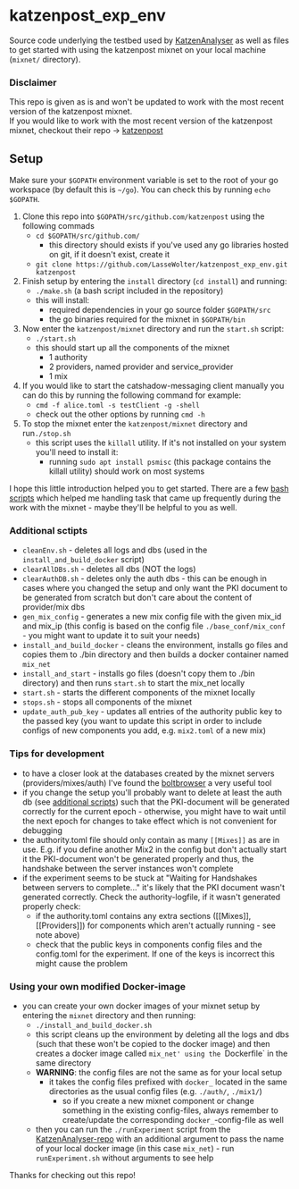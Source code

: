 
# katzenpost_exp_env
Source code underlying the testbed used by [KatzenAnalyser](https://github.com/LasseWolter/KatzenAnalyser) as well as files to get started with using the katzenpost mixnet on your local machine (`mixnet/` directory).

### Disclaimer
This repo is given as is and won't be updated to work with the most recent version of the katzenpost mixnet.  
If you would like to work with the most recent version of the katzenpost mixnet, checkout their repo -> [katzenpost](https://github.com/katzenpost)

## Setup
Make sure your `$GOPATH` environment variable is set to the root of your go workspace (by default this is `~/go`).
You can check this by running `echo $GOPATH`.
1.  Clone this repo into `$GOPATH/src/github.com/katzenpost` using the following commads
	- `cd $GOPATH/src/github.com/` 
		- this directory should exists if you've used any go libraries hosted on git, if it doesn't exist, create it
	- `git clone https://github.com/LasseWolter/katzenpost_exp_env.git katzenpost`
2. Finish setup by entering the `install` directory (`cd install`) and running:
	- `./make.sh` (a bash script included in the repository)
	- this will install:
		- required dependencies in your go source folder `$GOPATH/src`
		- the go binaries required for the mixnet in `$GOPATH/bin`
3. Now enter the `katzenpost/mixnet` directory and run the `start.sh` script:
	- `./start.sh`
	- this should start up all the components of the mixnet
		- 1 authority
		- 2 providers, named provider and service_provider
		- 1 mix
4. If you would like to start the catshadow-messaging client manually you can do this by running the following command for example:
	- `cmd -f alice.toml -s testClient -g -shell`
	- check out the other options by running `cmd -h`
5. To stop the mixnet enter the `katzenpost/mixnet` directory and run`./stop.sh`
	- this script uses the `killall` utility. If it's not installed on your system you'll need to install it: 
		- running `sudo apt install psmisc` (this package contains the killall utility) should work on most systems

I hope this little introduction helped you to get started. There are a few [bash scripts](#additional-scripts) which helped me handling task that came up frequently during the work with the mixnet - maybe they'll be helpful to you as well.  
  

### Additional sctipts
- `cleanEnv.sh` - deletes all logs and dbs (used in the `install_and_build_docker` script)
- `clearAllDBs.sh` - deletes all dbs (NOT the logs)
- `clearAuthDB.sh` - deletes only the auth dbs - this can be enough in cases where you changed the setup and only want the PKI document to be generated from scratch but don't care about the content of provider/mix dbs 
- `gen_mix_config` - generates a new mix config file with the given mix_id and mix_ip (this config is based on the config file `./base_conf/mix_conf` - you might want to update it to suit your needs)
- `install_and_build_docker` - cleans the environment, installs go files and copies them to ./bin directory and then builds a docker container named `mix_net`
- `install_and_start` - installs go files (doesn't copy them to ./bin directory) and then runs `start.sh` to start the mix_net locally
- `start.sh` - starts the different components of the mixnet locally 
- `stops.sh` - stops all components of the mixnet
- `update_auth_pub_key` - updates all entries of the authority public key to the passed key (you want to update this script in order to include configs of new components you add, e.g. `mix2.toml` of a new mix)

### Tips for development
- to have a closer look at the databases created by the mixnet servers (providers/mixes/auth) I've found the [boltbrowser](https://github.com/br0xen/boltbrowser) a very useful tool
- if you change the setup you'll probably want to delete at least the auth db (see [additional scripts](#additional-scripts)) such that the PKI-document will be generated correctly for the current epoch - otherwise, you might have to wait until the next epoch for changes to take effect which is not convenient for debugging
- the authority.toml file should only contain as many `[[Mixes]]` as are in use. E.g. if you define another Mix2 in the config but don't actually start it the PKI-document won't be generated properly and thus, the handshake between the server instances won't complete 
- if the experiment seems to be stuck at "Waiting for Handshakes between servers to complete..." it's likely that the PKI document wasn't generated correctly. Check the authority-logfile, if it wasn't generated properly check:
    - if the authority.toml contains any extra sections ([[Mixes]], [[Providers]]) for components which aren't actually running - see note above)
    - check that the public keys in components config files and the config.toml for the experiment. If one of the keys is incorrect this might cause the problem

### Using your own modified Docker-image
- you can create your own docker images of your mixnet setup by entering the `mixnet` directory and then running:
    - `./install_and_build_docker.sh` 
    - this script cleans up the environment by deleting all the logs and dbs (such that these won't be copied to the docker image) and then creates a docker image called `mix_net' using the `Dockerfile` in the same directory
    - **WARNING**: the config files are not the same as for your local setup
        - it takes the config files prefixed with `docker_` located in the same directories as the usual config files (e.g. `./auth/`, `./mix1/`)
            - so if you create a new mixnet component or change something in the existing config-files, always remember to create/update the corresponding `docker_`-config-file as well
    - then you can run the `./runExperiment` script from the [KatzenAnalyser-repo](https://github.com/LasseWolter/KatzenAnalyser) with an additional argument to pass the name of your local docker image (in this case `mix_net`) - run `runExperiment.sh` without arguments to see help 
    
    
Thanks for checking out this repo!
